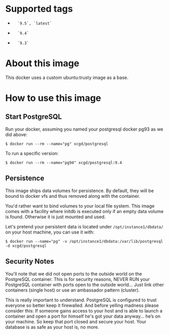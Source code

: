 # Supported tags

-       `9.5`, `latest`
-       `9.4` 
-       `9.3` 

# About this image

This docker uses a custom ubuntu:trusty image as a base.

# How to use this image

## Start PostgreSQL

Run your docker, assuming you named your postgresql docker pg93 as we did above:

    $ docker run --rm --name="pg" xcgd/postgresql

To run a specific version:

    $ docker run --rm --name="pg94" xcgd/postgresql:9.4

## Persistence

This image ships data volumes for persistence. By default, they will be bound to docker vfs and thus removed along with the container.

You'd rather want to bind volumes to your local file system. This image comes with a facility where initdb is executed only if an empty data volume is found. Otherwise it is just mounted and used.

Let's pretend your persistent data is located under `/opt/instance1/dbdata/` on your host machine, you can use it with:

    $ docker run --name="pg" -v /opt/instance1/dbdata:/var/lib/postgresql -d xcgd/postgresql

## Security Notes

You'll note that we did not open ports to the outside world on the PostgreSQL container. This is for security reasons, NEVER RUN your PostgreSQL container with ports open to the outside world... Just link other containers (single host) or use an ambassador pattern (cluster).

This is really important to understand. PostgreSQL is configured to trust everyone so better keep it firewalled. And before yelling madness please consider this: If someone gains access to your host and is able to launch a container and open a port for himself he's got your data anyway... he’s on your machine. So keep that port closed and secure your host. Your database is as safe as your host is, no more.

